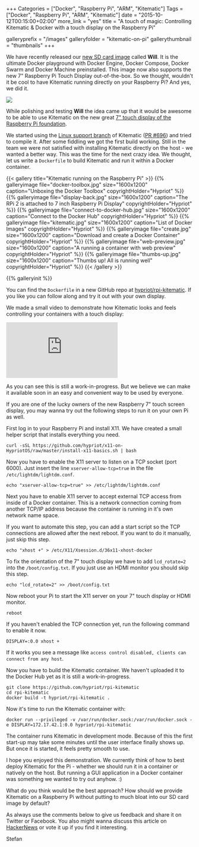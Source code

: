 +++
Categories = ["Docker", "Raspberry Pi", "ARM", "Kitematic"]
Tags = ["Docker", "Raspberry Pi", "ARM", "Kitematic"]
date = "2015-10-12T00:15:00+02:00"
more_link = "yes"
title = "A touch of magic: Controlling Kitematic & Docker with a touch display on the Raspberry Pi"

galleryprefix = "/images"
galleryfolder = "kitematic-on-pi"
gallerythumbnail = "thumbnails"
+++

We have recently released our [new SD card image](/post/get-your-all-in-one-docker-playground-now-hypriotos-reloaded/) called __Will__.
It is the ultimate Docker playground with Docker Engine, Docker Compose, Docker Swarm and Docker Machine preinstalled.
This image now also supports the new 7" Raspberry Pi Touch Display out-of-the-box. So we thought, wouldn't it be cool to have Kitematic running directly on your Raspberry Pi? And yes, we did it.

![](/images/kitematic-on-pi/teaser.jpg)

<!--more-->

While polishing and testing __Will__ the idea came up that it would be awesome to be able to use Kitematic on the new great [7" touch display of the Raspberry Pi foundation](https://www.raspberrypi.org/blog/the-eagerly-awaited-raspberry-pi-display/).

We started using the [Linux support branch](https://github.com/zedtux/kitematic/tree/linux-support) of Kitematic ([PR #696](https://github.com/kitematic/kitematic/pull/696)) and tried to compile it.
After some fiddling we got the first build working. Still in the team we were not satisfied with installing Kitematic directly on the host - we wanted a better way.
This was the time for the next crazy idea. We thought, let us write a `Dockerfile` to build Kitematic and run it within a Docker container.

{{< gallery title="Kitematic running on the Raspberry Pi" >}}
{{% galleryimage file="docker-toolbox.jpg" size="1600x1200" caption="Unboxing the Docker Toolbox" copyrightHolder="Hypriot" %}}
{{% galleryimage file="display-back.jpg" size="1600x1200" caption="The RPi 2 is attached to 7 inch Raspberry Pi Display" copyrightHolder="Hypriot" %}}
{{% galleryimage file="connect-to-docker-hub.jpg" size="1600x1200" caption="Connect to the Docker Hub" copyrightHolder="Hypriot" %}}
{{% galleryimage file="kitematic.jpg" size="1600x1200" caption="List of Docker Images" copyrightHolder="Hypriot" %}}
{{% galleryimage file="create.jpg" size="1600x1200" caption="Download and create a Docker Container" copyrightHolder="Hypriot" %}}
{{% galleryimage file="web-preview.jpg" size="1600x1200" caption="A running a container with web preview" copyrightHolder="Hypriot" %}}
{{% galleryimage file="thumbs-up.jpg" size="1600x1200" caption="Thumbs up! All is running well" copyrightHolder="Hypriot" %}}
{{< /gallery >}}

{{% galleryinit %}}

You can find the `Dockerfile` in a new GitHub repo at [hypriot/rpi-kitematic](https://github.com/hypriot/rpi-kitematic). If you like you can follow along and try it out with your own display.

We made a small video to demonstrate how Kitematic looks and feels controlling your containers with a touch display:

<div class="video-container"><iframe src="https://www.youtube.com/embed/HVyQeCqE_4A" frameborder="0" allowfullscreen></iframe></div>

As you can see this is still a work-in-progress. But we believe we can make it available soon in an easy and convenient way to be used by everyone.

If you are one of the lucky owners of the new Raspberry 7" touch screen display, you may wanna try out the following steps to run it on your own Pi as well.

First log in to your Raspberry Pi and install X11. We have created a small helper script that installs everything you need.

```
curl -sSL https://github.com/hypriot/x11-on-HypriotOS/raw/master/install-x11-basics.sh | bash
```

Now you have to enable the X11 server to listen on a TCP socket (port 6000). Just insert the line `xserver-allow-tcp=true` in the file `/etc/lightdm/lightdm.conf`.

```
echo "xserver-allow-tcp=true" >> /etc/lightdm/lightdm.conf
```

Next you have to enable X11 server to accept external TCP access from inside of a Docker container.
This is a network connection coming from another TCP/IP address because the container is running in it's own network name space.

If you want to automate this step, you can add a start script so the TCP connections are allowed after the next reboot.
If you want to do it manually, just skip this step.

```
echo "xhost +" > /etc/X11/Xsession.d/36x11-xhost-docker
```

To fix the orientation of the 7" touch display we have to add `lcd_rotate=2` into the `/boot/config.txt`. If you just use an HDMI monitor you should skip this step.

```
echo "lcd_rotate=2" >> /boot/config.txt
```

Now reboot your Pi to start the X11 server on your 7" touch display or HDMI monitor.

```
reboot
```

If you haven't enabled the TCP connection yet, run the following command to enable it now.

```
DISPLAY=:0.0 xhost +
```

If it works you see a message like `access control disabled, clients can connect from any host`.

Now you have to build the Kitematic container.
We haven't uploaded it to the Docker Hub yet as it is still a work-in-progress.

```
git clone https://github.com/hypriot/rpi-kitematic
cd rpi-kitematic
docker build -t hypriot/rpi-kitematic .
```

Now it's time to run the Kitematic container with:

```
docker run --privileged -v /var/run/docker.sock:/var/run/docker.sock -e DISPLAY=172.17.42.1:0.0 hypriot/rpi-kitematic
```

The container runs Kitematic in development mode. Because of this the first start-up may take some minutes until the user interface finally shows up.
But once it is started, it feels pretty smooth to use.

I hope you enjoyed this demonstration. We currently think of how to best deploy Kitematic for the Pi - whether we should run it in a container or natively on the host.
But running a GUI application in a Docker container was something we wanted to try out anyhow. :)

What do you think would be the best approach? How should we provide Kitematic on a Raspberry Pi without putting to much bloat into our SD card image by default?

As always use the comments below to give us feedback and share it on Twitter or Facebook.
You also might wanna discuss this article on [HackerNews](https://news.ycombinator.com/item?id=10374271) or vote it up if you find it interesting.

Stefan
